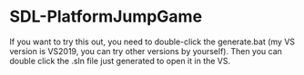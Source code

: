 # SDL-PlatformJumpGame

If you want to try this out, you need to double-click the generate.bat (my VS version is VS2019, you can try other versions by yourself). Then you can double click the .sln file just generated to open it in the VS. 
